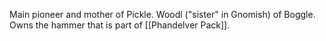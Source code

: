 Main pioneer and mother of Pickle. Woodl ("sister" in Gnomish) of Boggle. Owns the hammer that is part of [[Phandelver Pack]].